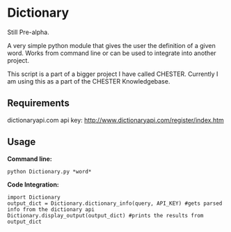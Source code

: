 # Dictionary

Still Pre-alpha.

A very simple python module that gives the user the definition of a given word. Works from command line or can be used to integrate into another project.

This script is a part of a bigger project I have called CHESTER. Currently I am using this as a part of the CHESTER Knowledgebase.

## Requirements


dictionaryapi.com api key: http://www.dictionaryapi.com/register/index.htm
  
## Usage


**Command line:**
```
python Dictionary.py *word*
```
**Code Integration:**
```
import Dictionary
output_dict = Dictionary.dictionary_info(query, API_KEY) #gets parsed info from the dictionary api
Dictionary.display_output(output_dict) #prints the results from output_dict 
```
